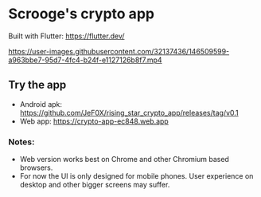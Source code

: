 # Scrooge's crypto app
Built with Flutter: https://flutter.dev/

https://user-images.githubusercontent.com/32137436/146509599-a963bbe7-95d7-4fc4-b24f-e1127126b8f7.mp4
## Try the app
- Android apk: https://github.com/JeF0X/rising_star_crypto_app/releases/tag/v0.1
- Web app: https://crypto-app-ec848.web.app

### Notes:
- Web version works best on Chrome and other Chromium based browsers. 
- For now the UI is only designed for mobile phones. User experience on desktop and other bigger screens may suffer.







